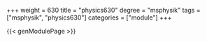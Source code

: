 +++
weight = 630
title = "physics630"
degree = "msphysik"
tags = ["msphysik", "physics630"]
categories = ["module"]
+++

{{< genModulePage >}}
